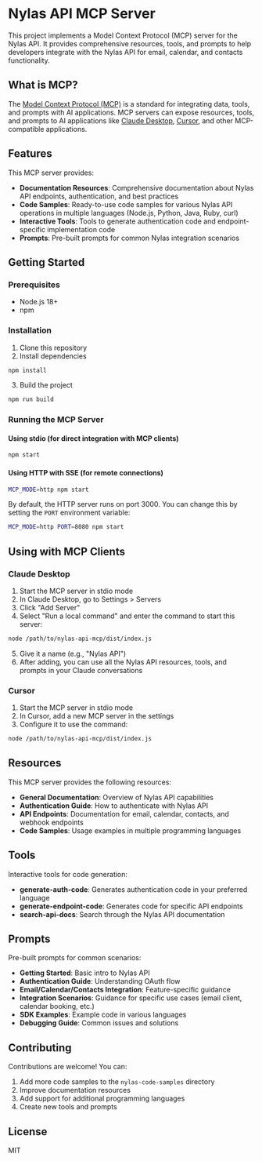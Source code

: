 # Nylas API MCP Server

This project implements a Model Context Protocol (MCP) server for the Nylas API. It provides comprehensive resources, tools, and prompts to help developers integrate with the Nylas API for email, calendar, and contacts functionality.

## What is MCP?

The [Model Context Protocol (MCP)](https://modelcontextprotocol.io) is a standard for integrating data, tools, and prompts with AI applications. MCP servers can expose resources, tools, and prompts to AI applications like [Claude Desktop](https://claude.ai/download), [Cursor](https://cursor.sh), and other MCP-compatible applications.

## Features

This MCP server provides:

- **Documentation Resources**: Comprehensive documentation about Nylas API endpoints, authentication, and best practices
- **Code Samples**: Ready-to-use code samples for various Nylas API operations in multiple languages (Node.js, Python, Java, Ruby, curl)
- **Interactive Tools**: Tools to generate authentication code and endpoint-specific implementation code
- **Prompts**: Pre-built prompts for common Nylas integration scenarios

## Getting Started

### Prerequisites

- Node.js 18+
- npm

### Installation

1. Clone this repository
2. Install dependencies

```bash
npm install
```

3. Build the project

```bash
npm run build
```

### Running the MCP Server

#### Using stdio (for direct integration with MCP clients)

```bash
npm start
```

#### Using HTTP with SSE (for remote connections)

```bash
MCP_MODE=http npm start
```

By default, the HTTP server runs on port 3000. You can change this by setting the `PORT` environment variable:

```bash
MCP_MODE=http PORT=8080 npm start
```

## Using with MCP Clients

### Claude Desktop

1. Start the MCP server in stdio mode
2. In Claude Desktop, go to Settings > Servers
3. Click "Add Server"
4. Select "Run a local command" and enter the command to start this server:

```bash
node /path/to/nylas-api-mcp/dist/index.js
```

5. Give it a name (e.g., "Nylas API")
6. After adding, you can use all the Nylas API resources, tools, and prompts in your Claude conversations

### Cursor

1. Start the MCP server in stdio mode
2. In Cursor, add a new MCP server in the settings
3. Configure it to use the command:

```bash
node /path/to/nylas-api-mcp/dist/index.js
```

## Resources

This MCP server provides the following resources:

- **General Documentation**: Overview of Nylas API capabilities
- **Authentication Guide**: How to authenticate with Nylas API
- **API Endpoints**: Documentation for email, calendar, contacts, and webhook endpoints
- **Code Samples**: Usage examples in multiple programming languages

## Tools

Interactive tools for code generation:

- **generate-auth-code**: Generates authentication code in your preferred language
- **generate-endpoint-code**: Generates code for specific API endpoints
- **search-api-docs**: Search through the Nylas API documentation

## Prompts

Pre-built prompts for common scenarios:

- **Getting Started**: Basic intro to Nylas API
- **Authentication Guide**: Understanding OAuth flow
- **Email/Calendar/Contacts Integration**: Feature-specific guidance
- **Integration Scenarios**: Guidance for specific use cases (email client, calendar booking, etc.)
- **SDK Examples**: Example code in various languages
- **Debugging Guide**: Common issues and solutions

## Contributing

Contributions are welcome! You can:

1. Add more code samples to the `nylas-code-samples` directory
2. Improve documentation resources
3. Add support for additional programming languages
4. Create new tools and prompts

## License

MIT